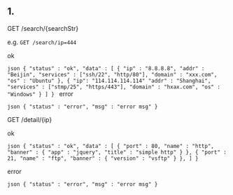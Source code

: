 ## 1. 

GET /search/{searchStr}

e.g. 
``
GET /search/ip=444
``

ok

``json
{
    "status" : "ok",
    "data" : [
        {
            "ip" : "8.8.8.8",
            "addr" : "Beijin",
            "services" : ["ssh/22", "http/80"],
            "domain" : "xxx.com",
            "os" : "Ubuntu"
        }, {
            "ip": "114.114.114.114"
            "addr" : "Shanghai",
            "services" : ["stmp/25", "https/443"],
            "domain" : "hxax.com",
            "os" : "Windows"
        }
    ]
}
``
error

``json
{
    "status" : "error",
    "msg" : "error msg"
}
``

GET /detail/{ip}

ok

``json
{
    "status" : "ok",
    "data" : [
        {
            "port" : 80,
            "name" : "http",
            "banner" : {
                "app" : "jquery",
                "title" : "simple http"
            }
        }, {
            "port" : 21,
            "name" : "ftp",
            "banner" : {
                "version" : "vsftp"
            }
        },
    ]
}
``

error

``json
{
    "status" : "error",
    "msg" : "error msg"
}
``
